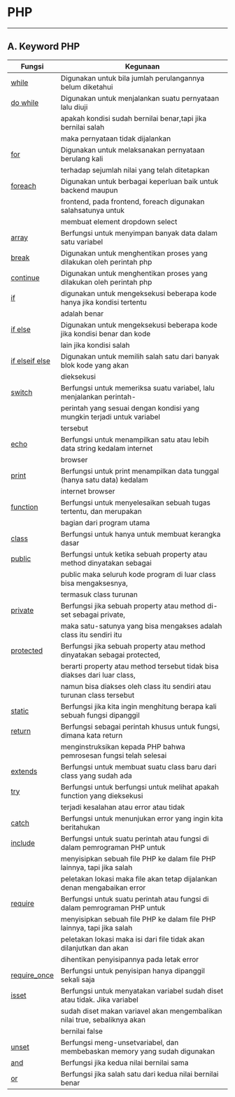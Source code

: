 # **PHP**
***

## **A. Keyword PHP**
|     Fungsi                                           |  Kegunaan                                                            |             
|------------------------------------------------------|---------------------------------------------------|
|   [while](Keyword-php-while.md)                       | Digunakan untuk bila jumlah perulangannya belum diketahui                | 
|   [do while](Keyword-php-do-While.md)                  | Digunakan untuk menjalankan suatu pernyataan lalu diuji                  |
|                                                      | apakah kondisi sudah bernilai benar,tapi jika bernilai salah             | 
|                                                      | maka pernyataan tidak dijalankan                                         | 
|   [for](Keyword-php-for.md)                           | Digunakan untuk melaksanakan pernyataan berulang kali                    |
|                                                      | terhadap sejumlah nilai yang telah ditetapkan 	                          | 
|   [foreach](Keyword-php-foreach.md)                   | Digunakan untuk berbagai keperluan baik untuk backend maupun             |
|                                                      | frontend, pada frontend, foreach digunakan salahsatunya untuk            |
|                                                      | membuat element dropdown select                                          | 
|   [array](Keyword-php-array.md)                       | Berfungsi untuk menyimpan banyak data dalam satu variabel                | 
|   [break](Keyword-php-break.md)                       | Digunakan untuk menghentikan proses yang dilakukan oleh perintah php     |
|   [continue](Keyword-php-continue.md)                 | Digunakan untuk menghentikan proses yang dilakukan oleh perintah php     |
|   [if](Keyword-php-if.md)                             | digunakan untuk mengeksekusi beberapa kode hanya jika kondisi tertentu   |
|                                                      | adalah benar                                                             |
|   [if else](Keyword-php-if-Else.md)                    | Digunakan untuk mengeksekusi beberapa kode jika kondisi benar dan kode   |
|                                                      | lain jika kondisi salah                                                  |
|   [if elseif else](Keyword-php-if-Else-if-Else.md)       | Digunakan untuk memilih salah satu dari banyak blok kode yang akan       |
|                                                      | dieksekusi                                                               |
|   [switch](Keyword-php-switch.md)                     | Berfungsi untuk memeriksa suatu variabel, lalu menjalankan perintah-     |
|                                                      | perintah yang sesuai dengan kondisi yang mungkin terjadi untuk variabel  |           
|                                                      | tersebut                                                                 | 
|   [echo](Keyword-php-echo.md)                         | Berfungsi untuk menampilkan satu atau lebih data string kedalam internet |   
|                                                      | browser                                                                  | 
|   [print](Keyword-php-print.md)                       | Berfungsi untuk print menampilkan data tunggal (hanya satu data) kedalam |        
|                                                      | internet browser                                                         | 
|   [function](Keyword-php-function.md)                 | Berfungsi untuk menyelesaikan sebuah tugas tertentu, dan  merupakan      |
|                                                      | bagian  dari program utama                                               | 
|   [class](Keyword-php-class.md)                   | Berfungsi untuk hanya untuk membuat kerangka dasar                       | 
|   [public](Keyword-php-public.md)                 | Berfungsi untuk ketika sebuah property atau method dinyatakan sebagai    |
|						       | public maka seluruh kode program di luar class bisa mengaksesnya, 	  | 
|						       | termasuk class turunan                                              	  |           
|   [private](Keyword-php-private.md)               | Berfungsi jika sebuah property atau method di-set sebagai private,       |
|		  				       | maka satu-satunya yang bisa mengakses adalah class itu sendiri itu       | 
|   [protected](Keyword-php-protected.md)           | Berfungsi jika sebuah property atau method dinyatakan sebagai protected, |
|						       | berarti property atau method tersebut tidak bisa diakses dari luar class,|
|						       | namun bisa diakses oleh class itu sendiri atau turunan class tersebut    |
|   [static](Keyword-php-static.md)                 | Berfungsi jika kita ingin menghitung berapa kali sebuah fungsi dipanggil | 
|   [return](Keyword-php-return.md)                 | Berfungsi sebagai perintah khusus untuk fungsi, dimana kata return       | 
|						       | menginstruksikan kepada PHP bahwa pemrosesan fungsi telah selesai        | 
|   [extends](Keyword-php-extends.md)               | Berfungsi untuk membuat suatu class baru dari class yang sudah ada       | 
|   [try](Keyword-php-try.md)                       | Berfungsi untuk berfungsi untuk melihat apakah function yang dieksekusi  |
|						       | terjadi kesalahan atau error atau tidak                                  | 
|   [catch](Keyword-php-catch.md)                   | Berfungsi untuk menunjukan error yang ingin kita beritahukan             | 
|   [include](Keyword-php-include.md)               | Berfungsi untuk suatu perintah atau fungsi di dalam pemrograman PHP untuk|
|						       | menyisipkan sebuah file PHP ke dalam file PHP lainnya, tapi jika salah   |
|						       | peletakan lokasi maka file akan tetap dijalankan denan mengabaikan error | 
|   [require](Keyword-php-require.md)               | Berfungsi untuk suatu perintah atau fungsi di dalam pemrograman PHP untuk|
|						       | menyisipkan sebuah file PHP ke dalam file PHP lainnya, tapi jika salah   |
|						       | peletakan lokasi maka isi dari file tidak akan dilanjutkan dan akan 	  |
|						       | dihentikan penyisipannya pada letak error                 		  | 
|   [require_once](Keyword-php-require-Once.md)     | Berfungsi untuk penyisipan hanya dipanggil sekali saja                   | 
|   [isset](Keyword-php-isset.md)                   | Berfungsi untuk menyatakan variabel sudah diset atau tidak. Jika variabel|
|						       | sudah diset makan variavel akan mengembalikan nilai true, sebaliknya akan|
|						       | bernilai false                                                           | 
|   [unset](Keyword-php-unset.md)                   | Berfungsi meng-unsetvariabel, dan membebaskan memory yang sudah digunakan| 
|   [and](Keyword-php-and.md)                       | Berfungsi jika kedua nilai bernilai sama                                 | 
|   [or](Keyword-php-or.md)                         | Berfungsi jika salah satu dari kedua nilai bernilai benar                | 





	
		
 




